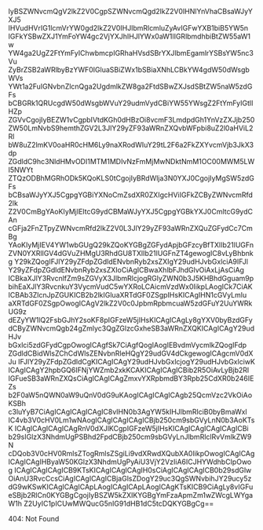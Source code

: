 IyBSZWNvcmQgV2lkZ2V0CgpSZWNvcmQgd2lkZ2V0IHNlYnVhaCBsaWJyYXJ5
IHVudHVrIG1lcmVrYW0gd2lkZ2V0IHJlbmRlcmluZyAvIGFwYXB1biB5YW5n
IGFkYSBwZXJ1YmFoYW4gc2VjYXJhIHJlYWx0aW1lIGRlbmdhbiBtZW55aW1w
YW4ga2UgZ2FtYmFyIChwbmcpIGRhaHVsdSBrYXJlbmEgamlrYSBsYW5nc3Vu
ZyBrZSB2aWRlbyBzYWF0IGluaSBiZWx1bSBiaXNhLCBkYW4gdW50dWsgbWVs
YWt1a2FuIGNvbnZlcnQga2UgdmlkZW8ga2FtdSBwZXJsdSBtZW5naW5zdGFs
bCBGRk1QRUcgdW50dWsgbWVuY29udmVydCBiYW55YWsgZ2FtYmFyIGtlIHZp
ZGVvCgojIyBEZW1vCgpbIVtdKGh0dHBzOi8vcmF3LmdpdGh1YnVzZXJjb250
ZW50LmNvbS9hemthZGV2L3JlY29yZF93aWRnZXQvbWFpbi8uZ2l0aHViL2Rl
bW8uZ2lmKV0oaHR0cHM6Ly9naXRodWIuY29tL2F6a2FkZXYvcmVjb3JkX3dp
ZGdldC9hc3NldHMvODI1MTM1MDIvNzFmMjMwNDktNmM1OC00MWM5LWI5NWYt
ZTQzODBhMGRhODk5KQoKLS0tCgojIyBRdWlja3N0YXJ0CgojIyMgSW5zdGFs
bCBsaWJyYXJ5CgpgYGBiYXNoCmZsdXR0ZXIgcHViIGFkZCByZWNvcmRfd2lk
Z2V0CmBgYAoKIyMjIEltcG9ydCBMaWJyYXJ5CgpgYGBkYXJ0CmltcG9ydCAn
cGFja2FnZTpyZWNvcmRfd2lkZ2V0L3JlY29yZF93aWRnZXQuZGFydCc7CmBg
YAoKIyMjIEV4YW1wbGUgQ29kZQoKYGBgZGFydApjbGFzcyBfTXlIb21lUGFn
ZVN0YXRlIGV4dGVuZHMgU3RhdGU8TXlIb21lUGFnZT4gewogIC8vLyBhbnkg
Y29kZQogIFJlY29yZFdpZGdldENvbnRyb2xsZXIgY29udHJvbGxlciA9IFJl
Y29yZFdpZGdldENvbnRyb2xsZXIoCiAgICBwaXhlbFJhdGlvOiAxLjAsCiAg
ICBkaXJlY3RvcnlfZm9sZGVyX3JlbmRlcjogRGlyZWN0b3J5KHBhdGguam9p
bihEaXJlY3RvcnkuY3VycmVudC5wYXRoLCAicmVzdWx0IikpLAogICk7CiAK
ICBAb3ZlcnJpZGUKICB2b2lkIGluaXRTdGF0ZSgpIHsKICAgIHN1cGVyLmlu
aXRTdGF0ZSgpOwogICAgV2lkZ2V0c0JpbmRpbmcuaW5zdGFuY2UuYWRkUG9z
dEZyYW1lQ2FsbGJhY2soKF8pIGFzeW5jIHsKICAgICAgLy8gYXV0byBzdGFy
dCByZWNvcmQgb24gZmlyc3QgZGlzcGxheSB3aWRnZXQKICAgICAgY29udHJv
bGxlci5zdGFydCgpOwogICAgfSk7CiAgfQogIAogIEBvdmVycmlkZQogIFdp
ZGdldCBidWlsZChCdWlsZENvbnRleHQgY29udGV4dCkgewogICAgcmV0dXJu
IFJlY29yZFdpZGdldCgKICAgICAgY29udHJvbGxlcjogY29udHJvbGxlciwK
ICAgICAgY2hpbGQ6IFNjYWZmb2xkKCAKICAgICAgICBib2R5OiAvLyBjb2Rl
IGFueSB3aWRnZXQsCiAgICAgICAgZmxvYXRpbmdBY3Rpb25CdXR0b246IEZs
b2F0aW5nQWN0aW9uQnV0dG9uKAogICAgICAgICAgb25QcmVzc2VkOiAoKSBh
c3luYyB7CiAgICAgICAgICAgIC8vIHN0b3AgYW5kIHJlbmRlciB0byBmaWxl
IC4vb3V0cHV0Lm1wNAogICAgICAgICAgICBjb250cm9sbGVyLnN0b3AoKTsK
ICAgICAgICAgICAgRnV0dXJlKCgpIGFzeW5jIHsKICAgICAgICAgICAgICBi
b29sIGlzX3NhdmUgPSBhd2FpdCBjb250cm9sbGVyLnJlbmRlclRvVmlkZW9N
cDQob3V0cHV0RmlsZTogRmlsZSgiLi9vdXRwdXQubXA0IikpOwogICAgICAg
ICAgICAgIHByaW50KGlzX3NhdmUgPyAiU3VjY2VzIiA6ICJHYWdhbCIpOwog
ICAgICAgICAgICB9KTsKICAgICAgICAgIH0sCiAgICAgICAgICB0b29sdGlw
OiAnU3RvcCcsCiAgICAgICAgICBjaGlsZDogY29uc3QgSWNvbihJY29ucy5z
dG9wKSwKICAgICAgICApLAogICAgICApLAogICAgKTsKICB9CiAgLy8vIGFu
eSBjb2RlCn0KYGBgCgojIyBSZW5kZXIKYGBgYmFzaApmZm1wZWcgLWYgaW1h
Z2UyIC1pICUwMWQucG5nIG91dHB1dC5tcDQKYGBgCg==

<!-- START GLOBAL CORPORATION -->
404: Not Found
<!-- END GLOBAL CORPORATION -->